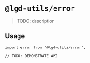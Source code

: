 # `@lgd-utils/error`

> TODO: description

## Usage

```
import error from '@lgd-utils/error';

// TODO: DEMONSTRATE API
```
